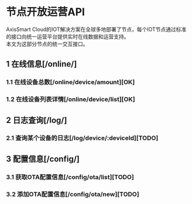 # 节点开放运营API  
AxisSmart Cloud的IOT解决方案在全球多地部署了节点，每个IOT节点通过标准的接口向统一运营平台提供实时在线数据和运营支持。   
本文为这部分节点的统一交互接口。  
## 1 在线信息[/online/]  

### 1.1 在线设备总数[/online/device/amount][OK]  

### 1.2 在线设备列表详情[/online/device/list][OK]   

## 2 日志查询[/log/]  

### 2.1 查询某个设备的日志[/log/device/:deviceId][TODO]  


## 3 配置信息[/config/]  
  
### 3.1 获取OTA配置信息[/config/ota/list][TODO]  

### 3.2 添加OTA配置信息[/config/ota/new][TODO]  


